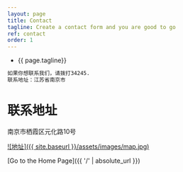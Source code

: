 ```yaml
---
layout: page
title: Contact
tagline: Create a contact form and you are good to go
ref: contact
order: 1
---
```


* {{ page.tagline}}
```markdown
如果你想联系我们，请拨打34245.
联系地址：江苏省南京市
```

# 联系地址

南京市栖霞区元化路10号

[![地址]({{ site.baseurl }}/assets/images/map.jpg)](https://map.baidu.com/poi/中国科学院紫金山天文台/@13238342.997191343,3757118.126055388,13.78z?uid=ffaeee6237508982c91b95b0&info_merge=1&isBizPoi=false&ugc_type=3&ugc_ver=1&device_ratio=2&compat=1&pcevaname=pc4.1&querytype=detailConInfo&da_src=shareurl)



[Go to the Home Page]({{ '/' | absolute_url }})
